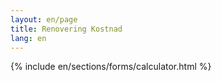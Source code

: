 ```yaml
---
layout: en/page
title: Renovering Kostnad
lang: en
---
```

{% include en/sections/forms/calculator.html %}